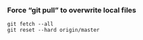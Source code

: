### Force “git pull” to overwrite local files

```
git fetch --all
git reset --hard origin/master
```